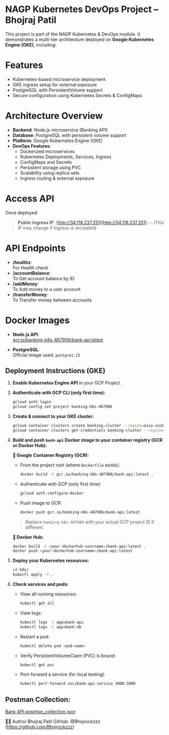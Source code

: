 # NAGP Kubernetes DevOps Project – Bhojraj Patil

This project is part of the NAGP Kubernetes & DevOps module. It demonstrates a multi-tier architecture deployed on **Google Kubernetes Engine (GKE)**, including:

# Features

- Kubernetes-based microservice deployment
- GKE ingress setup for external exposure
- PostgreSQL with PersistentVolume support
- Secure configuration using Kubernetes Secrets & ConfigMaps

# Architecture Overview
- **Backend**: Node.js microservice (Banking API)
- **Database**: PostgreSQL with persistent volume support
- **Platform**: Google Kubernetes Engine (GKE)
- **DevOps Features**:
  - Dockerized microservices
  - Kubernetes Deployments, Services, Ingress
  - ConfigMaps and Secrets
  - Persistent storage using PVC
  - Scalability using replica sets
  - Ingress routing & external exposure

# Access API
Once deployed:
> **Public Ingress IP**: [http://34.118.237.251](http://34.118.237.251)  -- (This IP may change if Ingress is recreated)

# API Endpoints 
- **/healthz**:  
  For Health check
- **/accountBalance**:  
  To Get account balance by ID  
- **/addMoney**:  
  To Add money to a user account
- **/transferMoney**:  
  To Transfer money between accounts

# Docker Images

- **Node.js API**:  
  [gcr.io/banking-k8s-467906/bank-api:latest](https://console.cloud.google.com/gcr/images/banking-k8s-467906/GLOBAL/bank-api)

- **PostgreSQL**:  
  Official image used: `postgres:15`


## Deployment Instructions (GKE)

1. **Enable Kubernetes Engine API** in your GCP Project.

2. **Authenticate with GCP CLI (only first time):**
   ```bash
   gcloud auth login
   gcloud config set project banking-k8s-467906
   ```

3. **Create & connect to your GKE cluster:**
   ```bash
   gcloud container clusters create banking-cluster --region=asia-south1
   gcloud container clusters get-credentials banking-cluster --region=asia-south1
   ```

4. **Build and push `bank-api` Docker image to your container registry (GCR or Docker Hub):**

   **🔹 Google Container Registry (GCR):**
   - From the project root (where `Dockerfile` exists):
     ```bash
     docker build -t gcr.io/banking-k8s-467906/bank-api:latest .
     ```
   - Authenticate with GCP (only first time):
     ```bash
     gcloud auth configure-docker
     ```
   - Push image to GCR:
     ```bash
     docker push gcr.io/banking-k8s-467906/bank-api:latest
     ```
   > Replace `banking-k8s-467906` with your actual GCP project ID if different.

   **🔹 Docker Hub:**
   ```bash
   docker build -t <your-dockerhub-username>/bank-api:latest .
   docker push <your-dockerhub-username>/bank-api:latest
   ```

5. **Deploy your Kubernetes resources:**
   ```bash
   cd k8s/
   kubectl apply -f .
   ```

6. **Check services and pods:**

   - View all running resources:
     ```bash
     kubectl get all
     ```
   - View logs:
     ```bash
     kubectl logs -l app=bank-api
     kubectl logs -l app=bank-db
     ```
   - Restart a pod:
     ```bash
     kubectl delete pod <pod-name>
     ```
   - Verify PersistentVolumeClaim (PVC) is bound:
     ```bash
     kubectl get pvc
     ```
   - Port-forward a service (for local testing):
     ```bash
     kubectl port-forward svc/bank-api-service 3000:3000
     ```
## Postman Collection:
  [Bank API.postman_collection.json](https://github.com/user-attachments/files/21606719/Bank.API.postman_collection.json)
  

🧑‍💻 Author
Bhojraj Patil
GitHub: @Bhojrockzzz (https://github.com/Bhojrockzzz)
